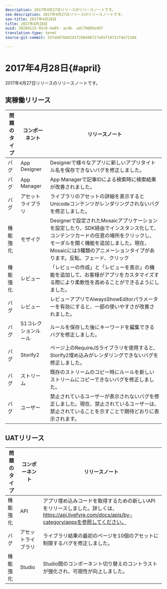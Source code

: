 ```yaml
---
description: 2017年4月27日リリースのリリースノートです。
seo-description: 2017年4月27日リリースのリリースノートです。
seo-title: 2017年4月28日
title: 2017年4月28日
uuid: 30284115-92c0-4a85- acdb- adc70605ed5f
translation-type: tm+mt
source-git-commit: 35feb87bb82d1f298496717a65f1972cf4e71104

---
```



# 2017年4月28日{#april}

2017年4月27日リリースのリリースノートです。

## 実稼働リリース

| **問題のタイプ** | **コンポーネント** | **リリースノート** |
|---|---|---|
| バグ | App Designer | Designerで様々なアプリに新しいアプリタイトル名を保存できないバグを修正しました。 |
| バグ | App Manager | App Managerで記事IDによる検索時に検索結果が改善されました。 |
| バグ | アセットライブラリ | ライブラリのアセットの詳細を表示するとUnicodeコンテンツがレンダリングされないバグを修正しました。 |
| 機能強化 | モザイク | Designerで設定されたMosaicアプリケーションを設定したり、SDK経由でインスタンス化して、コンテンツカードの任意の場所をクリックし、モーダルを開く機能を追加しました。現在、Mosaicには3種類のアニメーションタイプがあります。反転、フェード、クリック |
| 機能強化 | レビュー | 「レビューの作成」と「レビューを表示」の機能を追加して、お客様がアプリをカスタマイズする際により柔軟性を高めることができるようにしました。 |
| バグ | レビュー | レビューアプリでAlwaysShowEditorパラメーターを有効にすると、一部の使いやすさが改善されました。 |
| バグ | S1コレクションルール | ルールを保存した後にキーワードを編集できるバグを修正しました。 |
| バグ | Storify2 | ページ上のRequireJSライブラリを使用すると、Storify2埋め込みがレンダリングできないバグを修正しました。 |
| バグ | ストリーム | 既存のストリームのコピー時にルールを新しいストリームにコピーできないバグを修正しました。 |
| バグ | ユーザー | 禁止されているユーザーが表示されないバグを修正しました。現在、禁止されているユーザーは、禁止されていることを示すことで期待どおりに表示されます。 |

## UATリリース

| **問題のタイプ** | **コンポーネント** | **リリースノート** |
|---|---|---|
| 機能強化 | API | アプリ埋め込みコードを取得するための新しいAPIをリリースしました。詳しくは、https://api.livefyre.com/docs/apis/by-category/appsを参照してください。 |
| バグ | アセットライブラリ | ライブラリ結果の最初のページを10個のアセットに制限するバグを修正しました。 |
| 機能強化 | Studio | Studio間のコンポーネント切り替えのコントラストが強化され、可視性が向上しました。 |

